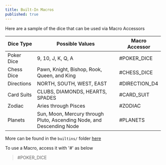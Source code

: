 ```yaml
---
title: Built-In Macros
published: true
---
```

<!-- TODO: Grindon's Tale -->

Here are a sample of the dice that can be used via Macro Accessors

| Dice Type | Possible Values | Macro Accessor | 
| --------- | --------------- | -------------- |
| Poker Dice | 9, 10, J, K, Q, A | #POKER_DICE |
| Chess Dice | Pawn, Knight, Bishop, Rook, Queen, and King | #CHESS_DICE |
| Directions | NORTH, SOUTH, WEST, EAST | #DIRECTION_D4 |
| Card Suits| CLUBS, DIAMONDS, HEARTS, SPADES | #CARD_SUIT |
| Zodiac | Aries through Pisces | #ZODIAC |
| Planets | Sun, Moon, Mercury through Pluto, Ascending Node, and Descending Node | #PLANETS |

More can be found in the `builtins/` folder [here](https://github.com/ianfhunter/GNOLL/tree/main/builtins)

To use a Macro, access it with '#' as below
> #POKER_DICE
